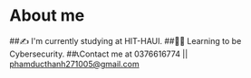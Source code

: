 # About me
##✍ I'm currently studying at HIT-HAUI.
##👨‍💻 Learning to be Cybersecurity.
##📞Contact me at 0376616774 || phamducthanh271005@gmail.com
